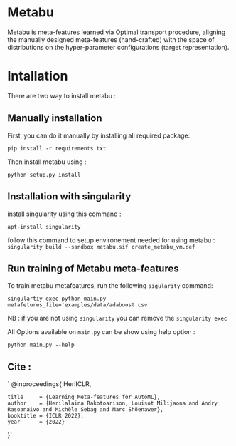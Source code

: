 # Metabu
Metabu is meta-features learned  via Optimal transport procedure, aligning the manually designed meta-features (hand-crafted) with the space of distributions on the hyper-parameter configurations (target representation).

# Intallation 
There are two way to install metabu :
## Manually installation
First, you can do it manually by installing all required package: 

`pip install -r requirements.txt`

Then install metabu using :

`python setup.py install`

## Installation with singularity 
install singularity using this command :  

`apt-install singularity` 

follow this command to setup environement needed for using metabu :
`singularity build --sandbox metabu.sif create_metabu_vm.def`

## Run training of Metabu meta-features

To train metabu metafeatures, run the following `sigularity` command:

`singulartiy exec python main.py --metafetures_file='examples/data/adaboost.csv'`

NB : if you are not using `singularity` you can remove the `singularity exec` 


All Options available on `main.py` can be show using help option :

`python main.py --help `

## Cite :
` @inproceedings{ HeriICLR,

    title     = {Learning Meta-features for AutoML},
    author    = {Herilalaina Rakotoarison, Louisot Milijaona and Andry Rasoanaivo and Michèle Sebag and Marc Shöenawer},
    booktitle = {ICLR 2022},
    year      = {2022}

}`
